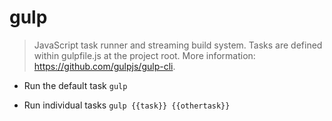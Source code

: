 # gulp
> JavaScript task runner and streaming build system.
> Tasks are defined within gulpfile.js at the project root.
> More information: <https://github.com/gulpjs/gulp-cli>.

- Run the default task
`gulp`

- Run individual tasks
`gulp {{task}} {{othertask}}`

